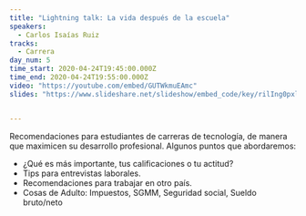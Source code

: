 ```yaml
---
title: "Lightning talk: La vida después de la escuela"
speakers:
  - Carlos Isaías Ruiz
tracks:
  - Carrera
day_num: 5
time_start: 2020-04-24T19:45:00.000Z
time_end: 2020-04-24T19:55:00.000Z
video: "https://youtube.com/embed/GUTWkmuEAmc"
slides: "https://www.slideshare.net/slideshow/embed_code/key/rilIng0pxloyk9"


---
```

Recomendaciones para estudiantes de carreras de tecnología, de manera que maximicen su desarrollo profesional.
Algunos puntos que abordaremos:
* ¿Qué es más importante, tus calificaciones o tu actitud?
* Tips para entrevistas laborales.
* Recomendaciones para trabajar en otro país.
* Cosas de Adulto: Impuestos, SGMM, Seguridad social, Sueldo bruto/neto
